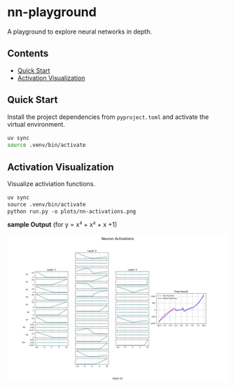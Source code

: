 # nn-playground

A playground to explore neural networks in depth.

## Contents

* [Quick Start](#quick-start-)
* [Activation Visualization](#activation-visualization)

## Quick Start

Install the project dependencies from `pyproject.toml` and activate the virtual environment.

```bash
uv sync
source .venv/bin/activate
```

## Activation Visualization

Visualize activiation functions.

```
uv sync
source .venv/bin/activate
python run.py -o plots/nn-activations.png
```

**sample Output** (for y = x³ + x² + x +1)

<img src="./plots/neuron_grid.png" alt="Neuron Grid Plot" width="700">